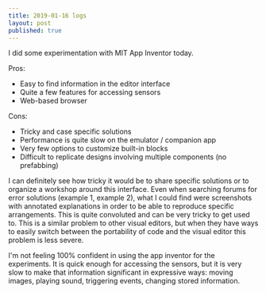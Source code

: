```yaml
---
title: 2019-01-16 logs
layout: post
published: true
---
```

I did some experimentation with MIT App Inventor today.

Pros:

- Easy to find information in the editor interface
- Quite a few features for accessing sensors
- Web-based browser

Cons:

- Tricky and case specific solutions
- Performance is quite slow on the emulator / companion app
- Very few options to customize built-in blocks
- Difficult to replicate designs involving multiple components (no prefabbing)

I can definitely see how tricky it would be to share specific solutions or to organize a workshop around this interface. Even when searching forums for error solutions (example 1, example 2), what I could find were screenshots with annotated explanations in order to be able to reproduce specific arrangements. This is quite convoluted and can be very tricky to get used to. This is a similar problem to other visual editors, but when they have ways to easily switch between the portability of code and the visual editor this problem is less severe.

I'm not feeling 100% confident in using the app inventor for the experiments. It is quick enough for accessing the sensors, but it is very slow to make that information significant in expressive ways: moving images, playing sound, triggering events, changing stored information.
